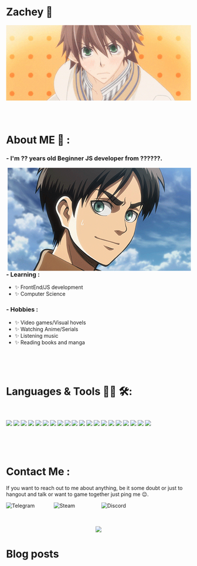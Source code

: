 # Zachey 👋

<div align="center">
<img hight="300" width="700" alt="GIF" align="center" src="./assets/gif/start_boys.gif">
</div>

</br>
</br>
</br>

# About ME 💬 :

### - I'm ?? years old Beginner JS developer from ??????.

<img hight="400" width="500" alt="GIF" align="right" src="./assets/gif/eren.gif">

### - Learning :

- ✨ FrontEnd/JS development
- ✨ Computer Science

### - Hobbies :

- ✨ Video games/Visual hovels
- ✨ Watching Anime/Serials
- ✨ Listening music
- ✨ Reading books and manga

</br>
</br>
</br>

# Languages & Tools 👨‍💻 🛠:

</br>

<p align="center">

[![](https://img.shields.io/badge/HTML5-black?style=for-the-badge&logo=html5)]()
[![](https://img.shields.io/badge/CSS3-black?style=for-the-badge&logo=css3)]()
[![](https://img.shields.io/badge/JavaScript-black?style=for-the-badge&logo=javascript)]()
[![](https://img.shields.io/badge/PHP-black?style=for-the-badge&logo=php)]()
[![](https://img.shields.io/badge/MySQL-black?style=for-the-badge&logo=mysql)]()
[![](https://img.shields.io/badge/Sass-black?style=for-the-badge&logo=sass)]()
[![](https://img.shields.io/badge/Pug-black?style=for-the-badge&logo=pug)]()
[![](https://img.shields.io/badge/TypeScript-black?style=for-the-badge&logo=typescript)]()
[![](https://img.shields.io/badge/React-black?style=for-the-badge&logo=react)]()
[![](https://img.shields.io/badge/Markdown-000000?style=for-the-badge&logo=markdown)]()
[![](https://img.shields.io/badge/Express.js-000000?style=for-the-badge&logo=express)]()
[![](https://img.shields.io/badge/Vue.js-black?style=for-the-badge&logo=vuedotjs)]()
[![](https://img.shields.io/badge/Wiki%20js-black?style=for-the-badge&logo=Wikidotjs)]()
[![](https://img.shields.io/badge/Gulp-black?style=for-the-badge&logo=gulp)]()
[![](https://img.shields.io/badge/GIT-black?style=for-the-badge&logo=git&logoColor=)]()
[![](https://img.shields.io/badge/Bootstrap-black?style=for-the-badge&logo=bootstrap)]()
[![](https://img.shields.io/badge/Foundation-black?style=for-the-badge&logo=Foundation)]()
[![](https://img.shields.io/badge/Webpack-black?style=for-the-badge&logo=Webpack)]()
[![](https://img.shields.io/badge/npm-black?style=for-the-badge&logo=npm)]()
[![](https://img.shields.io/badge/Mobx-black?style=for-the-badge&logo=Mobx)]()

</p>
</br>
</br>
</br>

# Contact Me :

<p>

If you want to reach out to me about anything, be it some doubt or just to hangout and talk or want to game together just ping me 😉.

<a href="tg://resolve?domain=zacheybot">
 <img align="left" alt="Telegram" width="130" hight="110" src=" 	https://img.shields.io/badge/Telegram-2CA5E0?style=for-the-badge&logo=telegram&logoColor=white" />
</a>
<a href="https://steamcommunity.com/id/zachey01/">
 <img align="left" alt="Steam" width="130" hight="100" src="https://img.shields.io/badge/Steam-000000?style=for-the-badge&logo=steam&logoColor=white" />
</a>
<a href="https://steamcommunity.com/id/zachey01/">
 <img align="left" alt="Discord" width="130" hight="100" src="https://img.shields.io/badge/Discord-7289DA?style=for-the-badge&logo=discord&logoColor=white" />
</a>

</br>
</br>
</br>
<p align="center" >  
  <a href="https://github.com/anuraghazra/github-readme-stats"> 
<img  src="https://github-readme-stats.vercel.app/api?username=zachey01&&show_icons=true&theme=radical"/>
  </a>
  </p>
  
# Blog posts

<!-- BLOG-POST-LIST:START -->
<!-- BLOG-POST-LIST:END -->
